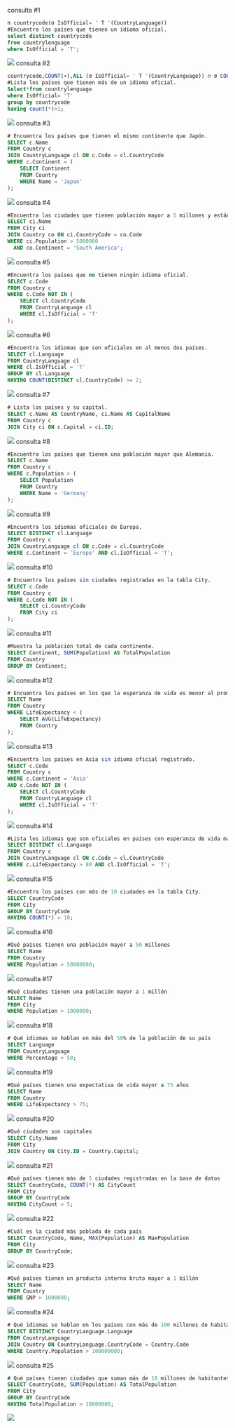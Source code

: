 consulta #1
```sql
π countrycode(σ IsOfficial= ′ T ′(CountryLanguage))
#Encuentra los países que tienen un idioma oficial.
select distinct countrycode
from countrylenguage
where IsOfficial = 'T'; 
```
![](./imagenes/numero1.png?raw=true)
consulta #2
```sql
countrycode,COUNT(∗),ALL (σ IsOfficial= ′ T ′(CountryLanguage)) ∩ σ COUNT(∗)>1
#Lista los países que tienen más de un idioma oficial.
Select*from countrylenguage
where IsOfficial= 'T'
group by countrycode
having count(*)>1;
```
![](./imagenes/numero2.png?raw=true)
consulta #3
```sql
# Encuentra los países que tienen el mismo continente que Japón.
SELECT c.Name
FROM Country c
JOIN CountryLanguage cl ON c.Code = cl.CountryCode
WHERE c.Continent = (
    SELECT Continent
    FROM Country
    WHERE Name = 'Japan'
);
```
![](./imagenes/numero3.png?raw=true)
consulta #4
```sql
#Encuentra las ciudades que tienen población mayor a 5 millones y están en América del Sur.
SELECT ci.Name
FROM City ci
JOIN Country co ON ci.CountryCode = co.Code
WHERE ci.Population > 5000000
  AND co.Continent = 'South America';
```
![](./imagenes/numero4.png?raw=true)
consulta #5
```sql
#Encuentra los países que no tienen ningún idioma oficial.
SELECT c.Code
FROM Country c
WHERE c.Code NOT IN (
    SELECT cl.CountryCode
    FROM CountryLanguage cl
    WHERE cl.IsOfficial = 'T'
);
```
![](./imagenes/nuemro5.png?raw=true)
consulta #6
```sql
#Encuentra los idiomas que son oficiales en al menos dos países.
SELECT cl.Language
FROM CountryLanguage cl
WHERE cl.IsOfficial = 'T'
GROUP BY cl.Language
HAVING COUNT(DISTINCT cl.CountryCode) >= 2;
```
![](./imagenes/numero6.png?raw=true)
consulta #7
```sql
# Lista los países y su capital.
SELECT c.Name AS CountryName, ci.Name AS CapitalName
FROM Country c
JOIN City ci ON c.Capital = ci.ID;
```
![](./imagenes/numero7.png?raw=true)
consulta #8
```sql
#Encuentra los países que tienen una población mayor que Alemania.
SELECT c.Name
FROM Country c
WHERE c.Population > (
    SELECT Population
    FROM Country
    WHERE Name = 'Germany'
);
```
![](./imagenes/numero8.png?raw=true)
consulta #9
```sql
#Encuentra los idiomas oficiales de Europa.
SELECT DISTINCT cl.Language
FROM Country c
JOIN CountryLanguage cl ON c.Code = cl.CountryCode
WHERE c.Continent = 'Europe' AND cl.IsOfficial = 'T';
```
![](./imagenes/numero9.png?raw=true)
consulta #10
```sql
# Encuentra los países sin ciudades registradas en la tabla City.
SELECT c.Code
FROM Country c
WHERE c.Code NOT IN (
    SELECT ci.CountryCode
    FROM City ci
);
```
![](./imagenes/numero10.png?raw=true)
consulta #11
```sql
#Muestra la población total de cada continente.
SELECT Continent, SUM(Population) AS TotalPopulation
FROM Country
GROUP BY Continent;
```
![](./imagenes/numero11.png?raw=true)
consulta #12
```sql
# Encuentra los países en los que la esperanza de vida es menor al promedio global.
SELECT Name
FROM Country
WHERE LifeExpectancy < (
    SELECT AVG(LifeExpectancy)
    FROM Country
);
```
![](./imagenes/numero12.png?raw=true)
consulta #13
```sql
#Encuentra los países en Asia sin idioma oficial registrado.
SELECT c.Code
FROM Country c
WHERE c.Continent = 'Asia'
AND c.Code NOT IN (
    SELECT cl.CountryCode
    FROM CountryLanguage cl
    WHERE cl.IsOfficial = 'T'
);
```
![](./imagenes/numero13.png?raw=true)
consulta #14
```sql
#Lista los idiomas que son oficiales en países con esperanza de vida mayor a 80.
SELECT DISTINCT cl.Language
FROM Country c
JOIN CountryLanguage cl ON c.Code = cl.CountryCode
WHERE c.LifeExpectancy > 80 AND cl.IsOfficial = 'T';
```
![](./imagenes/numero14.png?raw=true)
consulta #15
```sql
#Encuentra los países con más de 10 ciudades en la tabla City.
SELECT CountryCode
FROM City
GROUP BY CountryCode
HAVING COUNT(*) > 10;
```
![](./imagenes/numero15.png?raw=true)
consulta #16
```sql
#Qué países tienen una población mayor a 50 millones
SELECT Name 
FROM Country 
WHERE Population > 50000000;
```
![](./imagenes/numero16.png?raw=true)
consulta #17
```sql
#Qué ciudades tienen una población mayor a 1 millón
SELECT Name 
FROM City 
WHERE Population > 1000000;
```
![](./imagenes/numero17.png?raw=true)
consulta #18
```sql
# Qué idiomas se hablan en más del 50% de la población de su país
SELECT Language 
FROM CountryLanguage 
WHERE Percentage > 50;
```
![](./imagenes/numero18.png?raw=true)
consulta #19
```sql
#Qué países tienen una expectativa de vida mayor a 75 años
SELECT Name 
FROM Country 
WHERE LifeExpectancy > 75;
```
![](./imagenes/numero19.png?raw=true)
consulta #20
```sql
#Qué ciudades son capitales
SELECT City.Name 
FROM City 
JOIN Country ON City.ID = Country.Capital;
```
![](./imagenes/numero20.png?raw=true)
consulta #21
```sql
#Qué países tienen más de 5 ciudades registradas en la base de datos
SELECT CountryCode, COUNT(*) AS CityCount 
FROM City 
GROUP BY CountryCode 
HAVING CityCount > 5;
```
![](./imagenes/numero21.png?raw=true)
consulta #22
```sql
#Cuál es la ciudad más poblada de cada país
SELECT CountryCode, Name, MAX(Population) AS MaxPopulation 
FROM City 
GROUP BY CountryCode;
```
![](./imagenes/numero22.png?raw=true)
consulta #23
```sql
#Qué países tienen un producto interno bruto mayor a 1 billón
SELECT Name 
FROM Country 
WHERE GNP > 1000000;
```
![](./imagenes/numero23.png?raw=true)
consulta #24
```sql
# Qué idiomas se hablan en los países con más de 100 millones de habitantes
SELECT DISTINCT CountryLanguage.Language 
FROM CountryLanguage 
JOIN Country ON CountryLanguage.CountryCode = Country.Code 
WHERE Country.Population > 100000000;
```
![](./imagenes/numero24.png?raw=true)
consulta #25
```sql
# Qué países tienen ciudades que suman más de 10 millones de habitantes en total
SELECT CountryCode, SUM(Population) AS TotalPopulation 
FROM City 
GROUP BY CountryCode 
HAVING TotalPopulation > 10000000;
```
![](./imagenes/numero25.png?raw=true)

